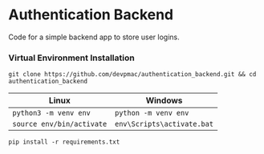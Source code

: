 # Authentication Backend

Code for a simple backend app to store user logins.

### Virtual Environment Installation

`
git clone https://github.com/devpmac/authentication_backend.git && cd authentication_backend
`

| Linux | Windows |
| --- | --- |
| `python3 -m venv env` | `python -m venv env` |
| `source env/bin/activate` | `env\Scripts\activate.bat` |

`pip install -r requirements.txt`
